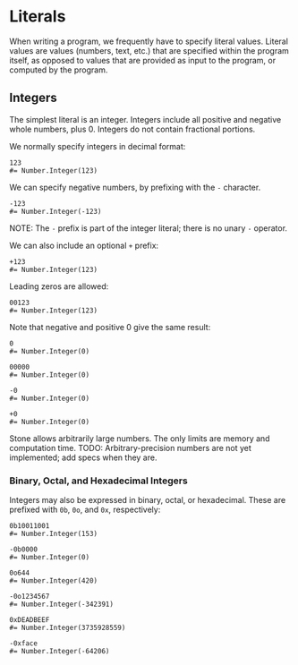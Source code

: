 Literals
========

When writing a program, we frequently have to specify literal values.
Literal values are values (numbers, text, etc.) that are specified within the program itself,
as opposed to values that are provided as input to the program, or computed by the program.


Integers
--------

The simplest literal is an integer.
Integers include all positive and negative whole numbers, plus 0.
Integers do not contain fractional portions.

We normally specify integers in decimal format:

~~~ stone
123
#= Number.Integer(123)
~~~

We can specify negative numbers, by prefixing with the `-` character.

~~~ stone
-123
#= Number.Integer(-123)
~~~

NOTE: The `-` prefix is part of the integer literal; there is no unary `-` operator.

We can also include an optional `+` prefix:

~~~ stone
+123
#= Number.Integer(123)
~~~

Leading zeros are allowed:

~~~ stone
00123
#= Number.Integer(123)
~~~

Note that negative and positive 0 give the same result:

~~~ stone
0
#= Number.Integer(0)
~~~

~~~ stone
00000
#= Number.Integer(0)
~~~

~~~ stone
-0
#= Number.Integer(0)
~~~

~~~ stone
+0
#= Number.Integer(0)
~~~

Stone allows arbitrarily large numbers. The only limits are memory and computation time.
TODO: Arbitrary-precision numbers are not yet implemented; add specs when they are.


### Binary, Octal, and Hexadecimal Integers

Integers may also be expressed in binary, octal, or hexadecimal.
These are prefixed with `0b`, `0o`, and `0x`, respectively:

~~~ stone
0b10011001
#= Number.Integer(153)
~~~

~~~ stone
-0b0000
#= Number.Integer(0)
~~~

~~~ stone
0o644
#= Number.Integer(420)
~~~

~~~ stone
-0o1234567
#= Number.Integer(-342391)
~~~

~~~ stone
0xDEADBEEF
#= Number.Integer(3735928559)
~~~

~~~ stone
-0xface
#= Number.Integer(-64206)
~~~

